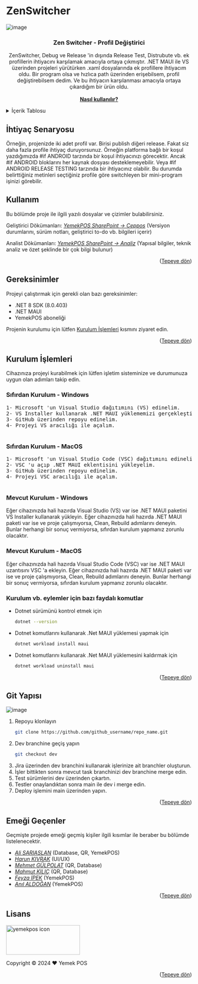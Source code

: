 # ZenSwitcher

![image](https://github.com/user-attachments/assets/ee424afb-cd10-4001-a419-f14510a0b7ea)

<!-- Improved compatibility of back to top link: See: https://github.com/othneildrew/Best-README-Template/pull/73 -->
<a id="readme-top"></a>

<!--
[![Contributors][contributors-shield]][contributors-url]
[![Forks][forks-shield]][forks-url]
[![Stargazers][stars-shield]][stars-url]
[![Issues][issues-shield]][issues-url]
[![MIT License][license-shield]][license-url]
[![LinkedIn][linkedin-shield]][linkedin-url]
-->

<!-- PROJECT LOGO -->
<div align="center">

  <h3 align="center">Zen Switcher - Profil Değiştirici</h3>

  <p align="center">
    ZenSwitcher, Debug ve Release 'in dışında Release Test, Distrubute vb. ek profillerin ihtiyacını karşılamak amacıyla ortaya çıkmıştır.
    .NET MAUI ile VS üzerinden projeleri yürütürken .xaml dosyalarında ek profillere ihtiyacım oldu. Bir program olsa ve hızlıca path üzerinden erişebilsem, profil değiştirebilsem dedim.
    Ve bu ihtiyacın karşılanması amacıyla ortaya çıkardığım bir ürün oldu.
    <br />
    <br/>
    <a href="#docs"><strong>Nasıl kullanılır?</strong></a>
    <br />
  </p>
</div>

<!-- TABLE OF CONTENTS -->
<details>
  <summary>İçerik Tablosu</summary>
  <ol>
    <li>
      <a href="#about">Proje Hakkında</a>
      <ul>
        <li><a href="#docs">Dökümanlar</a></li>
        <li><a href="#requirements">Gereksinimler</a></li>
      </ul>
    </li>
    <li>
      <a href="#installations">Kurulum İşlemleri</a>
      <ul>
        <li><a href="#install-windows">Windows</a></li>
        <li><a href="#install-macos">Macos</a></li>
      </ul>
    </li>
    <li><a href="#git">Git Yapısı</a></li>
    <li><a href="#contributers">Emeği Geçenler</a></li>
    <li><a href="#licence">Lisans</a></li>
  </ol>
</details>

<!-- ABOUT THE PROJECT -->
<p id="about"></p>

## İhtiyaç Senaryosu

<p>
Örneğin, projenizde iki adet profil var. Birisi publish diğeri release. Fakat siz daha fazla profile ihtiyaç duruyorsunuz. Örneğin platforma bağlı bir koşul yazdığımızda #if ANDROID tarzında bir koşul ihtiyacınızı görecektir.
Ancak #if ANDROID bloklarını her kaynak dosyası desteklemeyebilir. Veya #if ANDROID RELEASE TESTING tarzında bir ihtiyacınız olabilir. Bu durumda belirttiğiniz metinleri seçtiğiniz profile göre switchleyen bir mini-program işinizi görebilir. 
</p>

<!-- Documents -->
<p id="docs"></p>

## Kullanım

<p>
Bu bölümde proje ile ilgili yazılı dosyalar ve çizimler bulabilirsiniz.
  
Geliştirici Dökümanları:
*[YemekPOS SharePoint -> Ceppos](https://yemekpos.sharepoint.com/:f:/s/developers-Mobil/Ei9iZ8yhY_JJmaFsV5BVFFIBpV9e3dp4YTVKh9aFSfOHZg?e=0iecOe)*
(Versiyon durumlarını, sürüm notları, geliştirici to-do vb. bilgileri içerir)
  
Analist Dökümanları:
*[YemekPOS SharePoint -> Analiz](https://yemekpos.sharepoint.com/:u:/s/developers-Mobil/EV6_IHceBwVHpN9Vj7qS0IsB7rWGpC2aJ0JKs9cm_1__Qg?e=dAMVKo)*
(Yapısal bilgiler, teknik analiz ve özet şeklinde bir çok bilgi bulunur)
</p>

<p align="right">(<a href="#readme-top">Tepeye dön</a>)</p>

<!-- Requirements -->
<p id="requirements"></p>

## Gereksinimler

<p>
Projeyi çalıştırmak için gerekli olan bazı gereksinimler:

* .NET 8 SDK (8.0.403)
* .NET MAUI
* YemekPOS aboneliği

Projenin kurulumu için lütfen <a href="#installations">Kurulum İşlemleri</a> kısmını ziyaret edin.
</p>

<p align="right">(<a href="#readme-top">Tepeye dön</a>)</p>

<!-- Installations -->
<p id="installations"></p>

## Kurulum İşlemleri

<p>
Cihazınıza projeyi kurabilmek için lütfen işletim sisteminize ve durumunuza uygun olan adımları takip edin.
</p>

<p id="install-windows"></p>

### Sıfırdan Kurulum - Windows

<p>
  <pre>
1- Microsoft 'un Visual Studio dağıtımını (VS) edinelim.
2- VS Installer kullanarak .NET MAUI yüklememizi gerçekleştirelim.
3- GitHub üzerinden repoyu edinelim.
4- Projeyi VS aracılığı ile açalım.
  </pre>
</p>

<p id="install-macos"></p>

### Sıfırdan Kurulum - MacOS

<p>
  <pre>
1- Microsoft 'un Visual Studio Code (VSC) dağıtımını edinelim.
2- VSC 'u açıp .NET MAUI eklentisini yükleyelim.
3- GitHub üzerinden repoyu edinelim.
4- Projeyi VSC aracılığı ile açalım.
  </pre>
</p>

### Mevcut Kurulum - Windows

<p>
Eğer cihazınızda hali hazırda Visual Studio (VS) var ise .NET MAUI paketini VS Installer kullanarak yükleyin.
Eğer cihazınızda hali hazırda .NET MAUI paketi var ise ve proje çalışmıyorsa, Clean, Rebuild adımlarını deneyin. Bunlar herhangi bir sonuç vermiyorsa, sıfırdan kurulum yapmanız zorunlu olacaktır.
</p>

### Mevcut Kurulum - MacOS

<p>
Eğer cihazınızda hali hazırda Visual Studio Code (VSC) var ise .NET MAUI uzantısını VSC 'a ekleyin.
Eğer cihazınızda hali hazırda .NET MAUI paketi var ise ve proje çalışmıyorsa, Clean, Rebuild adımlarını deneyin. Bunlar herhangi bir sonuç vermiyorsa, sıfırdan kurulum yapmanız zorunlu olacaktır.
</p>

### Kurulum vb. eylemler için bazı faydalı komutlar

* Dotnet sürümünü kontrol etmek için
  ```sh
  dotnet --version
  ```
* Dotnet komutlarını kullanarak .Net MAUI yüklemesi yapmak için
  ```sh
  dotnet workload install maui
  ```
* Dotnet komutlarını kullanarak .Net MAUI yüklemesini kaldırmak için
  ```sh
  dotnet workload uninstall maui
  ```

<p align="right">(<a href="#readme-top">Tepeye dön</a>)</p>

<p id="git"></p>

## Git Yapısı

![image](https://github.com/user-attachments/assets/9b3b610d-d308-474b-b4f4-a4da1ccd11c2)

1. Repoyu klonlayın
   ```sh
   git clone https://github.com/github_username/repo_name.git
   ```
2. Dev branchine geçiş yapın
   ```sh
   git checkout dev
   ```
3. Jira üzerinden dev branchini kullanarak işlerinize ait branchler oluşturun.
4. İşler bittikten sonra mevcut task branchinizi dev branchine merge edin.
5. Test sürümlerini dev üzerinden çıkartın.
6. Testler onaylandıktan sonra main ile dev i merge edin.
7. Deploy işlemini main üzerinden yapın.

<p align="right">(<a href="#readme-top">Tepeye dön</a>)</p>

<!-- CONTRIBUTING -->
<p id="contributers"></p>

## Emeği Geçenler

<p>
Geçmişte projede emeği geçmiş kişiler ilgili kısımlar ile beraber bu bölümde listelenecektir.
</p>

* *[Ali SARIASLAN](http://github.com/alisariaslan)* (Database, QR, YemekPOS)
* *[Harun KIVRAK](http://github.com/)* (UI/UX)
* *[Mehmet GÜLPOLAT](http://github.com/)* (QR, Database)
* *[Mahmut KILIÇ](http://github.com/)* (QR, Database)
* *[Feyza İPEK](http://github.com/)* (YemekPOS)
* *[Anıl ALDOĞAN](http://github.com/)* (YemekPOS)

<p align="right">(<a href="#readme-top">Tepeye dön</a>)</p>

<!-- LICENSE -->
<p id="licence"></p>

## Lisans

<a href="https://www.yemekpos.com/">
   <img src="https://www.yemekpos.com/assets/images/Logo_177x47.svg" alt="yemekpos icon" width="200" height="80">
</a>
<p>
Copyright © 2024 ♥ Yemek POS
</p>

<p align="right">(<a href="#readme-top">Tepeye dön</a>)</p>
